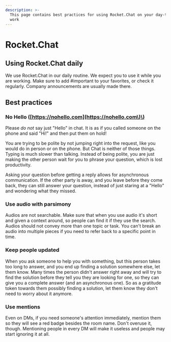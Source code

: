 ```yaml
---
description: >-
  This page contains best practices for using Rocket.Chat on your day-to-day
  work
---
```


# Rocket.Chat

## Using Rocket.Chat daily

We use Rocket.Chat in our daily routine. We expect you to use it while you are working. Make sure to add \#important to your favorites, or check it regularly. Company announcements are usually made there.

## Best practices

### No Hello \([https://nohello.com](https://nohello.com\)\)

Please _do not_ say just "Hello" in chat. It is as if you called someone on the phone and said "Hi!" and then put them on hold!

You are trying to be polite by not jumping right into the request, like you would do in person or on the phone. But Chat is neither of those things. Typing is much slower than talking. Instead of being polite, you are just making the other person wait for you to phrase your question, which is lost productivity.

Asking your question before getting a reply allows for asynchronous communication. If the other party is away, and you leave before they come back, they can still answer your question, instead of just staring at a "Hello" and wondering what they missed.

### Use audio with parsimony

Audios are not searchable. Make sure that when you use audio it's short and given a context around, so people can find it if they use the search. Audios should not convey more than one topic or task. You can't break an audio into multiple pieces if you need to refer back to a specific point in time. 

### Keep people updated

When you ask someone to help you with something, but this person takes too long to answer, and you end up finding a solution somewhere else, let them know. Many times the person didn't answer right away and will try to find the solution before they tell you they are looking for one, so they can give you a complete answer \(and an asynchronous one\). So as a gratitude token towards them possibly finding a solution, let them know they don't need to worry about it anymore.

### Use mentions

Even on DMs, if you need someone's attention immediately, mention them so they will see a red badge besides the room name. Don't overuse it, though. Mentioning people in every DM will make it useless and people may start ignoring it at all.

